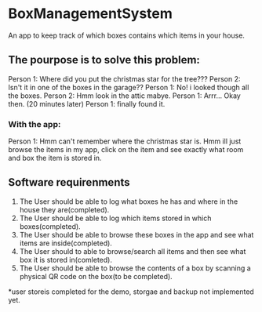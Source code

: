 # BoxManagementSystem
An app to keep track of which boxes contains which items in your house.

## The pourpose is to solve this problem: 
Person 1: Where did you put the christmas star for the tree???
Person 2: Isn't it in one of the boxes in the garage??
Person 1: No! i looked though all the boxes.
Person 2: Hmm look in the attic mabye.
Person 1: Arrr... Okay then.
(20 minutes later)
Person 1: finally found it. 

### With the app:
Person 1: Hmm can't remember where the christmas star is. Hmm ill just browse the items in my app, click on the item and see exactly what room and box the item is stored in.

## Software requirenments
1. The User should be able to log what boxes he has and where in the house they are(completed).
2. The User should be able to log which items stored in which boxes(completed).
3. The User should be able to browse these boxes in the app and see what items are inside(completed).
4. The User should to able to browse/search all items and then see what box it is stored in(comleted).
5. The User should be able to browse the contents of a box by scanning a physical QR code on the box(to be completed).

*user storeis completed for the demo, storgae and backup not implemented yet.
